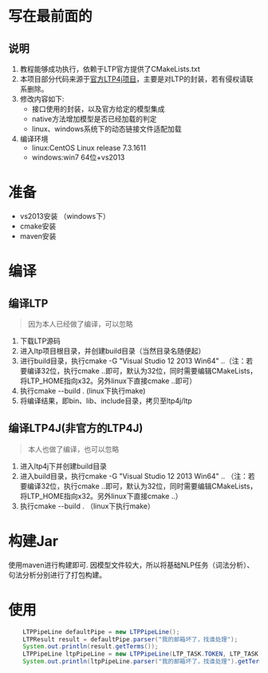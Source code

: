 # 写在最前面的
## 说明
1. 教程能够成功执行，依赖于LTP官方提供了CMakeLists.txt
2. 本项目部分代码来源于[官方LTP4j项目](https://github.com/HIT-SCIR/ltp4j)，主要是对LTP的封装，若有侵权请联系删除。
3. 修改内容如下:
	- 接口使用的封装，以及官方给定的模型集成
	- native方法增加模型是否已经加载的判定
	- linux、windows系统下的动态链接文件适配加载
4. 编译环境
	- linux:CentOS Linux release 7.3.1611
	- windows:win7 64位+vs2013

# 准备
- vs2013安装 （windows下）
- cmake安装
- maven安装

# 编译

## 编译LTP
> 因为本人已经做了编译，可以忽略
1. 下载LTP源码
2. 进入ltp项目根目录，并创建build目录（当然目录名随便起）
3. 进行build目录，执行cmake -G "Visual Studio 12 2013 Win64" ..（注：若要编译32位，执行cmake ..即可，默认为32位，同时需要编辑CMakeLists，将LTP_HOME指向x32。另外linux下直接cmake ..即可）
4. 执行cmake --build . (linux下执行make)
5. 将编译结果，即bin、lib、include目录，拷贝至ltp4j/ltp

## 编译LTP4J(非官方的LTP4J)
> 本人也做了编译，也可以忽略
1. 进入ltp4j下并创建build目录
2. 进入build目录，执行cmake -G "Visual Studio 12 2013 Win64" .. （注：若要编译32位，执行cmake ..即可，默认为32位，同时需要编辑CMakeLists，将LTP_HOME指向x32。另外linux下直接cmake ..）
3. 执行cmake --build . （linux下执行make）


# 构建Jar
使用maven进行构建即可.
因模型文件较大，所以将基础NLP任务（词法分析）、句法分析分别进行了打包构建。

# 使用
```java
	LTPPipeLine defaultPipe = new LTPPipeLine();
	LTPResult result = defaultPipe.parser("我的邮箱坏了，找谁处理");
	System.out.println(result.getTerms());
	LTPPipeLine ltpPipeLine = new LTPPipeLine(LTP_TASK.TOKEN, LTP_TASK.POS);
	System.out.println(ltpPipeLine.parser("我的邮箱坏了，找谁处理").getTerms());
```



